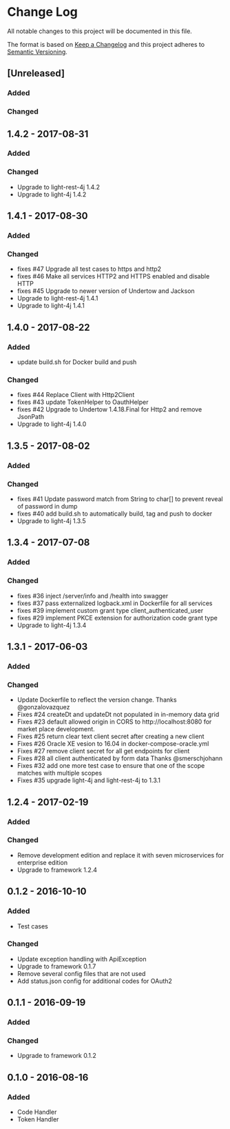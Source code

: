 # Change Log
All notable changes to this project will be documented in this file.

The format is based on [Keep a Changelog](http://keepachangelog.com/)
and this project adheres to [Semantic Versioning](http://semver.org/).

## [Unreleased]
### Added

### Changed

## 1.4.2 - 2017-08-31
### Added

### Changed
- Upgrade to light-rest-4j 1.4.2
- Upgrade to light-4j 1.4.2

## 1.4.1 - 2017-08-30
### Added

### Changed
- fixes #47 Upgrade all test cases to https and http2
- fixes #46 Make all services HTTP2 and HTTPS enabled and disable HTTP
- fixes #45 Upgrade to newer version of Undertow and Jackson
- Upgrade to light-rest-4j 1.4.1
- Upgrade to light-4j 1.4.1

## 1.4.0 - 2017-08-22
### Added
- update build.sh for Docker build and push

### Changed
- fixes #44 Replace Client with Http2Client 
- fixes #43 update TokenHelper to OauthHelper
- fixes #42 Upgrade to Undertow 1.4.18.Final for Http2 and remove JsonPath 
- Upgrade to light-4j 1.4.0

## 1.3.5 - 2017-08-02
### Added

### Changed
- fixes #41 Update password match from String to char[] to prevent reveal of password in dump
- fixes #40 add build.sh to automatically build, tag and push to docker
- Upgrade to light-4j 1.3.5

## 1.3.4 - 2017-07-08
### Added

### Changed
- fixes #36 inject /server/info and /health into swagger
- fixes #37 pass externalized logback.xml in Dockerfile for all services
- fixes #39 implement custom grant type client_authenticated_user
- fixes #29 implement PKCE extension for authorization code grant type
- Upgrade to light-4j 1.3.4

## 1.3.1 - 2017-06-03
### Added

### Changed
- Update Dockerfile to reflect the version change. Thanks @gonzalovazquez
- Fixes #24 createDt and updateDt not populated in in-memory data grid
- Fixes #23 default allowed origin in CORS to http://localhost:8080 for market place development. 
- Fixes #25 return clear text client secret after creating a new client
- Fixes #26 Oracle XE vesion to 16.04 in docker-compose-oracle.yml
- Fixes #27 remove client secret for all get endpoints for client
- Fixes #28 all client authenticated by form data Thanks @smerschjohann
- Fixes #32 add one more test case to ensure that one of the scope matches with multiple scopes
- Fixes #35 upgrade light-4j and light-rest-4j to 1.3.1

## 1.2.4 - 2017-02-19
### Added

### Changed
- Remove development edition and replace it with seven microservices for enterprise edition
- Upgrade to framework 1.2.4


## 0.1.2 - 2016-10-10
### Added
- Test cases

### Changed
- Update exception handling with ApiException
- Upgrade to framework 0.1.7
- Remove several config files that are not used
- Add status.json config for additional codes for OAuth2


## 0.1.1 - 2016-09-19
### Added

### Changed
- Upgrade to framework 0.1.2


## 0.1.0 - 2016-08-16
### Added
- Code Handler
- Token Handler
